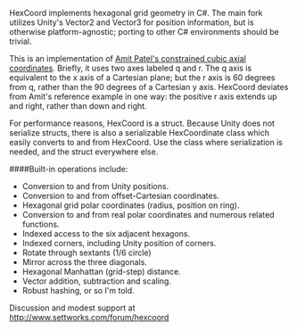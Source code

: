 HexCoord implements hexagonal grid geometry in C#. The main fork utilizes Unity's Vector2 and Vector3 for position information, but is otherwise platform-agnostic; porting to other C# environments should be trivial.

This is an implementation of [Amit Patel's constrained cubic axial coordinates](http://www.redblobgames.com/grids/hexagons/). Briefly, it uses two axes labeled q and r. The q axis is equivalent to the x axis of a Cartesian plane; but the r axis is 60 degrees from q, rather than the 90 degrees of a Cartesian y axis. HexCoord deviates from Amit's reference example in one way: the positive r axis extends up and right, rather than down and right.

For performance reasons, HexCoord is a struct. Because Unity does not serialize structs, there is also a serializable HexCoordinate class which easily converts to and from HexCoord. Use the class where serialization is needed, and the struct everywhere else.

####Built-in operations include:
- Conversion to and from Unity positions.
- Conversion to and from offset-Cartesian coordinates.
- Hexagonal grid polar coordinates (radius, position on ring).
- Conversion to and from real polar coordinates and numerous related functions.
- Indexed access to the six adjacent hexagons.
- Indexed corners, including Unity position of corners.
- Rotate through sextants (1/6 circle)
- Mirror across the three diagonals.
- Hexagonal Manhattan (grid-step) distance.
- Vector addition, subtraction and scaling.
- Robust hashing, or so I'm told.

Discussion and modest support at http://www.settworks.com/forum/hexcoord
